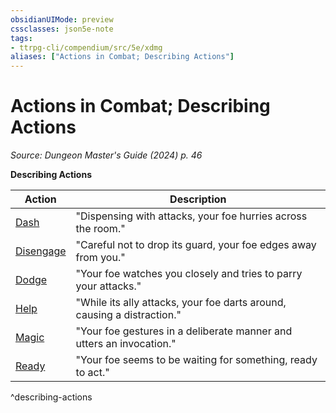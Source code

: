 ```yaml
---
obsidianUIMode: preview
cssclasses: json5e-note
tags:
- ttrpg-cli/compendium/src/5e/xdmg
aliases: ["Actions in Combat; Describing Actions"]
---
```

# Actions in Combat; Describing Actions
*Source: Dungeon Master's Guide (2024) p. 46* 

**Describing Actions**

| Action | Description |
|--------|-------------|
| [Dash](3-Compendium/rules/actions.md#Dash) | "Dispensing with attacks, your foe hurries across the room." |
| [Disengage](3-Compendium/rules/actions.md#Disengage) | "Careful not to drop its guard, your foe edges away from you." |
| [Dodge](3-Compendium/rules/actions.md#Dodge) | "Your foe watches you closely and tries to parry your attacks." |
| [Help](3-Compendium/rules/actions.md#Help) | "While its ally attacks, your foe darts around, causing a distraction." |
| [Magic](3-Compendium/rules/actions.md#Magic) | "Your foe gestures in a deliberate manner and utters an invocation." |
| [Ready](3-Compendium/rules/actions.md#Ready) | "Your foe seems to be waiting for something, ready to act." |
^describing-actions
